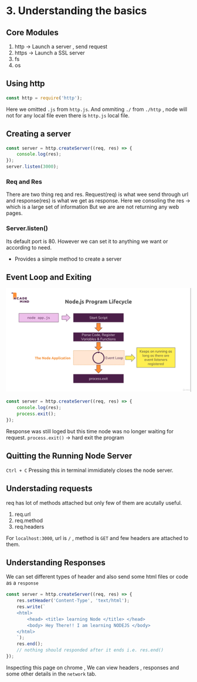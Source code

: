 # 3. Understanding the basics

## Core Modules

1. http -> Launch a server , send request
2. https -> Launch a SSL server
3. fs
4. os

## Using http
```javascript
const http = require('http');
```
Here we omitted ```.js``` from ```http.js```.
And ommiting ```./``` from ```./http``` , node will not for any local file even there is ```http.js``` local file.

## Creating a server

``` javascript
const server = http.createServer((req, res) => {
    console.log(res);
});
server.listen(3000);
```
### Req and Res

There are two thing req and res. Request(req) is what wee send through url and response(res) is what we get as response.
Here we consoling the res -> which is a large set of information
But we are are not returning any web pages.

### Server.listen()

Its default port is 80. However we can set it to anything we want or according to need.
- Provides a simple method to create a server

## Event Loop and Exiting

![Event Loop](./images/event-loop.png)

``` javascript
const server = http.createServer((req, res) => {
    console.log(res);
    process.exit();
});
```

Response was still loged but this time node was no longer waiting for request.
``` process.exit() ``` -> hard exit the program

## Quitting the Running Node Server

` Ctrl + C ` Pressing this in terminal immidiately closes the node server.

## Understading requests

req has lot of methods attached but only few of them are acutally useful.
1. req.url
2. req.method
3. req.headers

For ` localhost:3000 `, url is `/` , method is ` GET ` and few headers are attached to them.

## Understanding Responses

We can set different types of header and also send some html files or code as a `response`

``` javascript
const server = http.createServer((req, res) => {
    res.setHeader('Content-Type', 'text/html');
    res.write(`
    <html>
        <head> <title> learning Node </title> </head>
        <body> Hey There!! I am learning NODEJS </body>
    </html>
    `);
    res.end();
    // nothing should responded after it ends i.e. res.end()
});
```

Inspecting this page on chrome , We can view headers , responses and some other details in the `network` tab.
